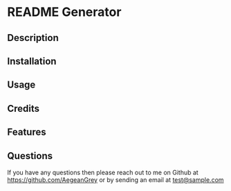 # README Generator
  ## Description
  

  ## Installation
  

  ## Usage
  

  ## Credits
  

  ## Features
  

  ## Questions
  If you have any questions then please reach out to me on Github at https://github.com/AegeanGrey or by sending an email at test@sample.com
  
